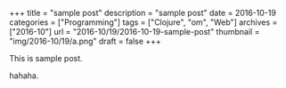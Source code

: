 +++
title = "sample post"
description = "sample post"
date = 2016-10-19
categories = ["Programming"]
tags = ["Clojure", "om", "Web"]
archives = ["2016-10"]
url = "2016-10/19/2016-10-19-sample-post"
thumbnail = "img/2016-10/19/a.png"
draft = false
+++

This is sample post.

<!--more-->

hahaha.

